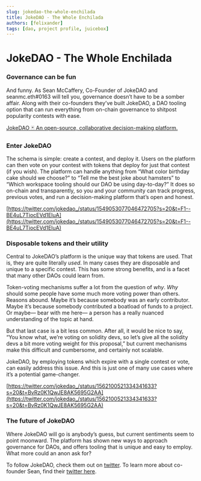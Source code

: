 ```yaml
---
slug: jokedao-the-whole-enchilada
title: JokeDAO - The Whole Enchilada
authors: [felixander]
tags: [dao, project profile, juicebox]
---
```



# JokeDAO - The Whole Enchilada

### Governance can be fun

And funny. As Sean McCaffery, Co-Founder of JokeDAO and seanmc.eth#0163 will tell you, governance doesn’t have to be a somber affair. Along with their co-founders they’ve built JokeDAO, a DAO tooling option that can run everything from on-chain governance to shitpost popularity contests with ease.

[JokeDAO 🃏 An open-source, collaborative decision-making platform.](https://www.jokedao.io/)

### Enter JokeDAO

The schema is simple: create a contest, and deploy it. Users on the platform can then vote on your contest with tokens that deploy for just that contest (if you wish). The platform can handle anything from “What color birthday cake should we choose?” to “Tell me the best joke about hamsters” to “Which workspace tooling should our DAO be using day-to-day?” It does so on-chain and transparently, so you and your community can track progress, previous votes, and run a decision-making platform that’s open and honest.

[https://twitter.com/jokedao_/status/1549053077046472705?s=20&t=F1--BE4uL7TiocEVd1EluA](https://twitter.com/jokedao_/status/1549053077046472705?s=20&t=F1--BE4uL7TiocEVd1EluA)

### Disposable tokens and their utility

Central to JokeDAO’s platform is the unique way that tokens are used. That is, they are quite literally *used*. In many cases they are disposable and unique to a specific contest. This has some strong benefits, and is a facet that many other DAOs could learn from.

Token-voting mechanisms suffer a lot from the question of *why*. *Why* should some people have some much more voting power than others. Reasons abound. Maybe it’s because somebody was an early contributor. Maybe it’s because somebody contributed a boatload of funds to a project. Or maybe— bear with me here— a person has a really nuanced understanding of the topic at hand.

But that last case is a bit less common. After all, it would be nice to say, “You know what, we’re voting on solidity devs, so let’s give all the solidity devs a bit more voting weight for this proposal,” but current mechanisms make this difficult and cumbersome, and certainly not scalable.

JokeDAO, by employing tokens which expire with a single contest or vote, can easily address this issue. And this is just one of many use cases where it’s a potential game-changer.

[https://twitter.com/jokedao_/status/1562100521334341633?s=20&t=BvRz0K1QwJE8AK5695G2AA](https://twitter.com/jokedao_/status/1562100521334341633?s=20&t=BvRz0K1QwJE8AK5695G2AA)

### The future of JokeDAO

Where JokeDAO will go is anybody’s guess, but current sentiments seem to point moonward. The platform has shown new ways to approach governance for DAOs, and offers tooling that is unique and easy to employ. What more could an anon ask for?

To follow JokeDAO, check them out on [twitter](https://twitter.com/jokedao_). To learn more about co-founder Sean, find their [twitter here](https://twitter.com/seanmc_eth).
